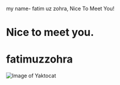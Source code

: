 my name- fatim uz zohra, Nice To Meet You!
# Nice to meet you.

# fatimuzzohra
![Image of Yaktocat](https://octodex.github.com/images/yaktocat.png)

